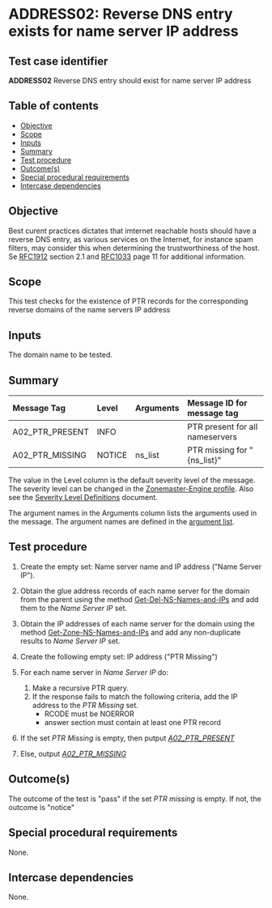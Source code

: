 # ADDRESS02: Reverse DNS entry exists for name server IP address

## Test case identifier
**ADDRESS02** Reverse DNS entry should exist for name server IP address

## Table of contents

* [Objective](#objective)
* [Scope](#scope)
* [Inputs](#inputs)
* [Summary](#summary)
* [Test procedure](#test-procedure)
* [Outcome(s)](#outcomes)
* [Special procedural requirements](#special-procedural-requirements)
* [Intercase dependencies](#intercase-dependencies)

## Objective

Best curent practices dictates that imternet reachable hosts should have a
reverse DNS entry, as various services on the Internet, for instance spam 
filters, may consider this when determining the trustworthiness of the host.
Se [RFC1912] section 2.1 and [RFC1033] page 11 for additional information.

## Scope

This test checks for the existence of PTR records for the corresponding reverse
domains of the name servers IP address 

## Inputs

The domain name to be tested.

## Summary

Message Tag                   | Level    | Arguments | Message ID for message tag
:---------------------------- |:---------|:----------|:--------------------------
A02_PTR_PRESENT               | INFO     |           | PTR present for all nameservers
A02_PTR_MISSING               | NOTICE   | ns_list   | PTR missing for "{ns_list}"


The value in the Level column is the default severity level of the message. The
severity level can be changed in the [Zonemaster-Engine profile]. Also see the
[Severity Level Definitions] document.


The argument names in the Arguments column lists the arguments used in the
message. The argument names are defined in the [argument list].


## Test procedure 

1. Create the empty set: Name server name and IP address ("Name Server IP").

2. Obtain the glue address records of each name server for the domain from the
   parent using the method [Get-Del-NS-Names-and-IPs] and add them to the 
   *Name Server IP* set. 

3. Obtain the IP addresses of each name server for the domain using the method 
   [Get-Zone-NS-Names-and-IPs] and add any non-duplicate results to 
   *Name Server IP* set. 

4. Create the following empty set: IP address ("PTR Missing")

5. For each name server in *Name Server IP* do:
   1. Make a recursive PTR query.
   2. If the response fails to match the following criteria, add the IP address
      to the *PTR Missing* set.
        - RCODE must be NOERROR
        - answer section must contain at least one PTR record
  
6. If the set *PTR Missing* is empty, then putput *[A02_PTR_PRESENT]*

7. Else, output *[A02_PTR_MISSING]*


## Outcome(s)

The outcome of the test is "pass" if the set *PTR missing* is empty. If not,
the outcome is "notice"

## Special procedural requirements

None.

## Intercase dependencies

None.

[RFC1912]:                          https://www.rfc-editor.org/rfc/rfc1912
[RFC1033]:                          https://www.rfc-editor.org/rfc/rfc1033
[Argument list]:                    ../ArgumentsForTestCaseMessages.md
[Severity Level Definitions]:       ../SeverityLevelDefinitions.md
[Zonemaster-Engine profile]:        ../../../configuration/profiles.md
[Get-Del-NS-Names-and-IPs]:         ../MethodsV2.md#method-get-delegation-ns-names-and-ip-addresses
[Get-Zone-NS-Names-and-IPs]:        ../MethodsV2.md#method-get-zone-ns-names-and-ip-addresses
[A02_PTR_PRESENT]:                  #Summary
[A02_PTR_MISSING]:                  #Summary
